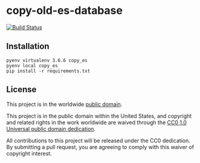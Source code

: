 # copy-old-es-database #

[![Build Status](https://travis-ci.org/dhs-ncats/copy-old-es-database.svg?branch=develop)](https://travis-ci.org/dhs-ncats/copy-old-es-database)

## Installation ##
```
pyenv virtualenv 3.6.6 copy_es
pyenv local copy_es
pip install -r requirements.txt
```

## License ##

This project is in the worldwide [public domain](LICENSE.md).

This project is in the public domain within the United States, and
copyright and related rights in the work worldwide are waived through
the [CC0 1.0 Universal public domain
dedication](https://creativecommons.org/publicdomain/zero/1.0/).

All contributions to this project will be released under the CC0
dedication. By submitting a pull request, you are agreeing to comply
with this waiver of copyright interest.
